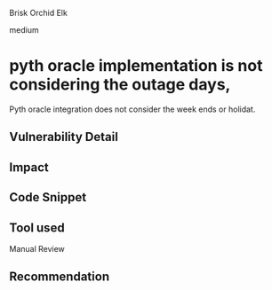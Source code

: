 Brisk Orchid Elk

medium

# pyth oracle implementation is not considering the outage days,

Pyth oracle integration does not consider the week ends or holidat.

## Vulnerability Detail

## Impact

## Code Snippet

## Tool used

Manual Review

## Recommendation